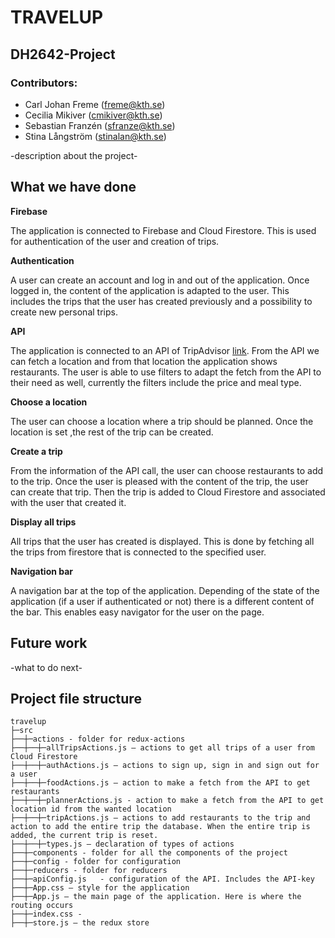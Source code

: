 # TRAVELUP

## DH2642-Project

### Contributors: 

* Carl Johan Freme (freme@kth.se)
* Cecilia Mikiver (cmikiver@kth.se)
* Sebastian Franzén (sfranze@kth.se)
* Stina Långström (stinalan@kth.se)

-description about the project-

## What we have done

**Firebase**

The application is connected to Firebase and Cloud Firestore. This is used for authentication of the user and creation of trips.


**Authentication**

A user can create an account and log in and out of the application. Once logged in, the content of the application is adapted to the user. This includes the trips that the user has created previously and a possibility to create new personal trips.


**API**

The application is connected to an API of TripAdvisor [link](https://rapidapi.com/apidojo/api/tripadvisor1/details?fbclid=IwAR05QjbZPHZCQecy0d58nhEFwCk_gh7uu8JMXMtuPlHP7gjsxdXLF1kQVAk). From the API we can fetch a location and from that location the application shows restaurants. The user is able to use filters to adapt the fetch from the API to their need as well, currently the filters include the price and meal type.


**Choose a location**

The user can choose a location where a trip should be planned. Once the location is set ,the rest of the trip can be created.


**Create a trip**

From the information of the API call, the user can choose restaurants to add to the trip. Once the user is pleased with the content of the trip, the user can create that trip. Then the trip is added to Cloud Firestore and associated with the user that created it.


**Display all trips**

All trips that the user has created is displayed. This is done by fetching all the trips from firestore that is connected to the specified user.


**Navigation bar**

A navigation bar at the top of the application. Depending of the state of the application (if a user if authenticated or not) there is a different content of the bar. This enables easy navigator for the user on the page.


## Future work

-what to do next-

## Project file structure
```
travelup
├─src
├──┼─actions - folder for redux-actions
├──┼──┼─allTripsActions.js – actions to get all trips of a user from Cloud Firestore
├──┼──┼─authActions.js – actions to sign up, sign in and sign out for a user
├──┼──┼─foodActions.js – action to make a fetch from the API to get restaurants
├──┼──┼─plannerActions.js - action to make a fetch from the API to get location id from the wanted location
├──┼──┼─tripActions.js – actions to add restaurants to the trip and action to add the entire trip the database. When the entire trip is added, the current trip is reset.  
├──┼──┼─types.js – declaration of types of actions
├──┼─components - folder for all the components of the project
├──┼─config - folder for configuration
├──┼─reducers - folder for reducers 
├──┼─apiConfig.js	- configuration of the API. Includes the API-key
├──┼─App.css – style for the application
├──┼─App.js – the main page of the application. Here is where the routing occurs 
├──┼─index.css - 
├──┼─store.js – the redux store
```


